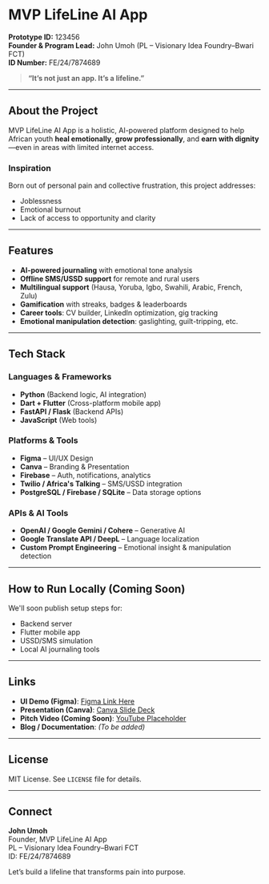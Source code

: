 # MVP LifeLine AI App

**Prototype ID:** 123456  
**Founder & Program Lead:** John Umoh (PL – Visionary Idea Foundry–Bwari FCT)  
**ID Number:** FE/24/7874689

> **“It’s not just an app. It’s a lifeline.”**

---

## About the Project

MVP LifeLine AI App is a holistic, AI-powered platform designed to help African youth **heal emotionally**, **grow professionally**, and **earn with dignity**—even in areas with limited internet access.

### Inspiration
Born out of personal pain and collective frustration, this project addresses:
- Joblessness
- Emotional burnout
- Lack of access to opportunity and clarity

---

## Features

- **AI-powered journaling** with emotional tone analysis  
- **Offline SMS/USSD support** for remote and rural users  
- **Multilingual support** (Hausa, Yoruba, Igbo, Swahili, Arabic, French, Zulu)  
- **Gamification** with streaks, badges & leaderboards  
- **Career tools**: CV builder, LinkedIn optimization, gig tracking  
- **Emotional manipulation detection**: gaslighting, guilt-tripping, etc.

---

## Tech Stack

### Languages & Frameworks
- **Python** (Backend logic, AI integration)
- **Dart + Flutter** (Cross-platform mobile app)
- **FastAPI / Flask** (Backend APIs)
- **JavaScript** (Web tools)

### Platforms & Tools
- **Figma** – UI/UX Design  
- **Canva** – Branding & Presentation  
- **Firebase** – Auth, notifications, analytics  
- **Twilio / Africa's Talking** – SMS/USSD integration  
- **PostgreSQL / Firebase / SQLite** – Data storage options  

### APIs & AI Tools
- **OpenAI / Google Gemini / Cohere** – Generative AI  
- **Google Translate API / DeepL** – Language localization  
- **Custom Prompt Engineering** – Emotional insight & manipulation detection  

---

## How to Run Locally (Coming Soon)

We'll soon publish setup steps for:
- Backend server
- Flutter mobile app
- USSD/SMS simulation
- Local AI journaling tools

---

## Links

- **UI Demo (Figma)**: [Figma Link Here](https://www.figma.com/)
- **Presentation (Canva)**: [Canva Slide Deck](https://www.canva.com/)
- **Pitch Video (Coming Soon)**: [YouTube Placeholder](https://www.youtube.com/)
- **Blog / Documentation**: *(To be added)*

---

## License

MIT License. See `LICENSE` file for details.

---

## Connect

**John Umoh**  
Founder, MVP LifeLine AI App  
PL – Visionary Idea Foundry–Bwari FCT  
ID: FE/24/7874689  

Let’s build a lifeline that transforms pain into purpose.
